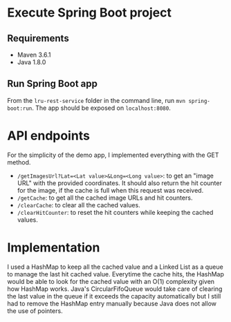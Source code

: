 # Execute Spring Boot project
## Requirements
- Maven 3.6.1
- Java 1.8.0
## Run Spring Boot app
From the `lru-rest-service` folder in the command line, run `mvn spring-boot:run`. The app should be exposed on `localhost:8080`.
# API endpoints
For the simplicity of the demo app, I implemented everything with the GET method.
- `/getImagesUrl?Lat=<Lat value>&Long=<Long value>`: to get an "image URL" with the provided coordinates. It should also return the hit counter for the image, if the cache is full when this request was received.
- `/getCache`: to get all the cached image URLs and hit counters.
- `/clearCache`: to clear all the cached values.
- `/clearHitCounter`: to reset the hit counters while keeping the cached values.
# Implementation
I used a HashMap to keep all the cached value and a Linked List as a queue to manage the last hit cached value. Everytime the cache hits, the HashMap would be able to look for the cached value with an O(1) complexity given how HashMap works. Java's CircularFifoQueue would take care of clearing the last value in the queue if it exceeds the capacity automatically but I still had to remove the HashMap entry manually because Java does not allow the use of pointers.
